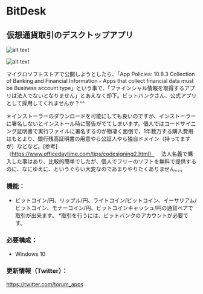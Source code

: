 # BitDesk
## 仮想通貨取引のデスクトップアプリ  

![alt text](https://github.com/torum/BitDesk/blob/master/docs/Images/BitDesk-screenshot.png?raw=true)

![alt text](https://github.com/torum/BitDesk/blob/master/docs/Images/BitDesk1.gif?raw=true)

マイクロソフトストアで公開しようとしたら、「App Policies: 10.8.3 Collection of Banking and Financial Information - Apps that collect financial data must be Business account type」という事で、「ファインシャル情報を取得するアプリは法人でないとなりません」とあえなく却下。ビットバンクさん、公式アプリとして採用してくれませんか？^^

＊インストーラーのダウンロードを可能にしても良いのですが、インストーラーに署名しないとインストール時に警告がでてしまいます。個人ではコードサイニング証明書で実行ファイルに署名するのが物凄く面倒で、1年数万する購入費用はもとより、銀行残高証明書の用意やら公証人やら独自ドメイン（持ってますが）などなど。[参考]（https://www.officedaytime.com/tips/codesigning2.html）
　法人名義で購入した事はあり、比較的簡単でしたが、個人でフリーのソフトを無料で提供するのに、なにゆえに、というぐらい大変なのであまりやりたくありません。。。

### 機能：
- ビットコイン/円、リップル/円、ライトコイン/ビットコイン、イーサリアム/ビットコイン、モナーコイン/円、ビットコインキャッシュ/円の通貨ペアで取引が出来ます。
  *取引を行うには、ビットバンクのアカウントが必要です。
  
### 必要構成：
- Windows 10

### 更新情報（Twitter）： 
https://twitter.com/torum_apps
